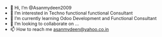 - 👋 Hi, I’m @Asanmydeen2009
- 👀 I’m interested in Techno functional functional Consultant
- 🌱 I’m currently learning Odoo Development and Functional Consultant
- 💞️ I’m looking to collaborate on ...
- 📫 How to reach me asanmydeen@yahoo.co.in

<!---
Asanmydeen2009/Asanmydeen2009 is a ✨ special ✨ repository because its `README.md` (this file) appears on your GitHub profile.
You can click the Preview link to take a look at your changes.
--->
